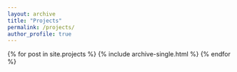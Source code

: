 ```yaml
---
layout: archive
title: "Projects"
permalink: /projects/
author_profile: true
---
```


{% for post in site.projects %}
  {% include archive-single.html %}
{% endfor %}
